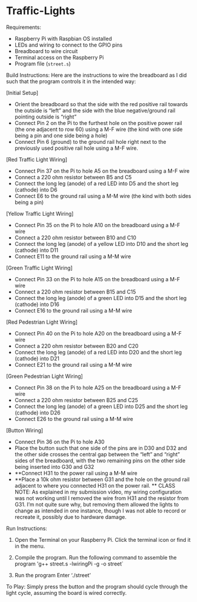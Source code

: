 # Traffic-Lights
Requirements:
- Raspberry Pi with Raspbian OS installed
- LEDs and wiring to connect to the GPIO pins
- Breadboard to wire circuit
- Terminal access on the Raspberry Pi
- Program file (`street.s`)

Build Instructions:
Here are the instructions to wire the breadboard as I did such that the program controls it in the intended way:

[Initial Setup]
- Orient the breadboard so that the side with the red positive rail towards the outside is “left” and the side with the blue negative/ground rail pointing outside is “right”
- Connect Pin 2 on the Pi to the furthest hole on the positive power rail (the one adjacent to row 60) using a M-F wire (the kind with one side being a pin and one side being a hole)
- Connect Pin 6 (ground) to the ground rail hole right next to the previously used positive rail hole using a M-F wire. 

[Red Traffic Light Wiring]
- Connect Pin 37 on the Pi to hole A5 on the breadboard using a M-F wire
- Connect a 220 ohm resistor between B5 and C5
- Connect the long leg (anode) of a red LED into D5 and the short leg (cathode) into D6
- Connect E6 to the ground rail using a M-M wire (the kind with both sides being a pin)

[Yellow Traffic Light Wiring]
- Connect Pin 35 on the Pi to hole A10 on the breadboard using a M-F wire
- Connect a 220 ohm resistor between B10 and C10
- Connect the long leg (anode) of a yellow LED into D10 and the short leg (cathode) into D11
- Connect E11 to the ground rail using a M-M wire

[Green Traffic Light Wiring]
- Connect Pin 33 on the Pi to hole A15 on the breadboard using a M-F wire
- Connect a 220 ohm resistor between B15 and C15
- Connect the long leg (anode) of a green LED into D15 and the short leg (cathode) into D16
- Connect E16 to the ground rail using a M-M wire

[Red Pedestrian Light Wiring]
- Connect Pin 40 on the Pi to hole A20 on the breadboard using a M-F wire
- Connect a 220 ohm resistor between B20 and C20
- Connect the long leg (anode) of a red LED into D20 and the short leg (cathode) into D21
- Connect E21 to the ground rail using a M-M wire

[Green Pedestrian Light Wiring]
- Connect Pin 38 on the Pi to hole A25 on the breadboard using a M-F wire
- Connect a 220 ohm resistor between B25 and C25
- Connect the long leg (anode) of a green LED into D25 and the short leg (cathode) into D26
- Connect E26 to the ground rail using a M-M wire

[Button Wiring]
- Connect Pin 36 on the Pi to hole A30
- Place the button such that one side of the pins are in D30 and D32 and the other side crosses the central gap between the “left” and “right” sides of the breadboard, with the two remaining pins on the other side being inserted into G30 and G32
- **Connect H31 to the power rail using a M-M wire
- **Place a 10k ohm resistor between G31 and the hole on the ground rail adjacent to where you connected H31 on the power rail.
** CLASS NOTE: As explained in my submission video, my wiring configuration was not working until I removed the wire from H31 and the resistor from G31. I’m not quite sure why, but removing them allowed the lights to change as intended in one instance, though I was not able to record or recreate it, possibly due to hardware damage. 

Run Instructions:
1. Open the Terminal on your Raspberry Pi.
Click the terminal icon or find it in the menu.

3. Compile the program.
Run the following command to assemble the program
'g++ street.s -lwiringPi -g -o street`

4. Run the program
 	Enter ‘./street’

To Play:
Simply press the button and the program should cycle through the light cycle, assuming the board is wired correctly.
